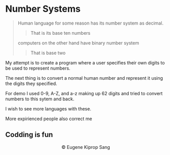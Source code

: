 # Number Systems
>Human language for some reason has its number system as decimal.
>>That is its base ten numbers
>
>computers on the other hand have binary number system 
>>That is base two

My attempt is to create a program where a user specifies their own digits to  be used to represent numbers.

The next thing is to convert a normal human number and represent it using the digits they specified.

For demo I used 0-9, A-Z, and a-z making up 62 digits and tried to convert numbers to this sytem and back.


I wish to see more languages with these.

More expirienced people also correct me
 ## Codding is fun
<center> &copy Eugene Kiprop Sang</cetnter>
